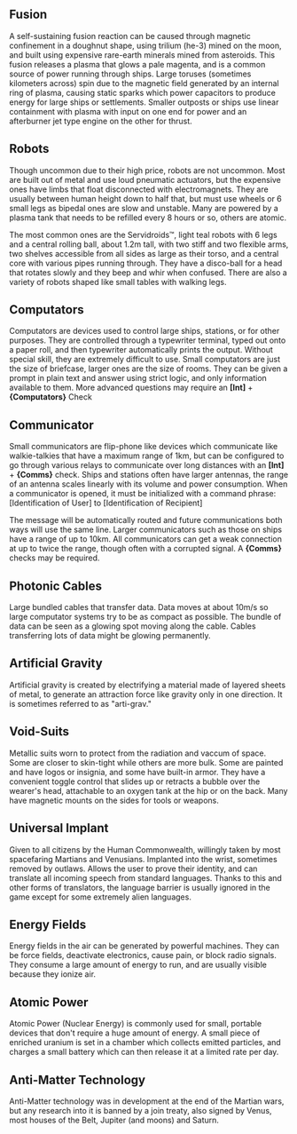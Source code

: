 ## Fusion
A self-sustaining fusion reaction can be caused through magnetic confinement in a doughnut shape, using trilium (he-3) mined on the moon, and built using expensive rare-earth minerals mined from asteroids. This fusion releases a plasma that glows a pale magenta, and is a common source of power running through ships. Large toruses (sometimes kilometers across) spin due to the magnetic field generated by an internal ring of plasma, causing static sparks which power capacitors to produce energy for large ships or settlements. Smaller outposts or ships use linear containment with plasma with input on one end for power and an afterburner jet type engine on the other for thrust.
## Robots
Though uncommon due to their high price, robots are not uncommon. Most are built out of metal and use loud pneumatic actuators, but the expensive ones have limbs that float disconnected with electromagnets. They are usually between human height down to half that, but must use wheels or 6 small legs as bipedal ones are slow and unstable. Many are powered by a plasma tank that needs to be refilled every 8 hours or so, others are atomic.

The most common ones are the Servidroids™, light teal robots with 6 legs and a central rolling ball, about 1.2m tall, with two stiff and two flexible arms, two shelves accessible from all sides as large as their torso, and a central core with various pipes running through. They have a disco-ball for a head that rotates slowly and they beep and whir when confused. There are also a variety of robots shaped like small tables with walking legs.
## Computators
Computators are devices used to control large ships, stations, or for other purposes. They are controlled through a typewriter terminal, typed out onto a paper roll, and then typewriter automatically prints the output. Without special skill, they are extremely difficult to use. Small computators are just the size of briefcase, larger ones are the size of rooms. They can be given a prompt in plain text and answer using strict logic, and only information available to them. More advanced questions may require an **\[Int\]** + **{Computators}** Check
## Communicator
Small communicators are flip-phone like devices which communicate like walkie-talkies that have a maximum range of 1km, but can be configured to go through various relays to communicate over long distances with an **\[Int\]** + **{Comms}** check. Ships and stations often have larger antennas, the range of an antenna scales linearly with its volume and power consumption. When a communicator is opened, it must be initialized with a command phrase:
	\[Identification of User\] to \[Identification of Recipient\]

The message will be automatically routed and future communications both ways will use the same line.
Larger communicators such as those on ships have a range of up to 10km.
All communicators can get a weak connection at up to twice the range, though often with a corrupted signal. A **{Comms}** checks may be required.
## Photonic Cables
Large bundled cables that transfer data. Data moves at about 10m/s so large computator systems try to be as compact as possible. The bundle of data can be seen as a glowing spot moving along the cable. Cables transferring lots of data might be glowing permanently.
## Artificial Gravity
Artificial gravity is created by electrifying a material made of layered sheets of metal, to generate an attraction force like gravity only in one direction. It is sometimes referred to as "arti-grav."
## Void-Suits
Metallic suits worn to protect from the radiation and vaccum of space. Some are closer to skin-tight while others are more bulk. Some are painted and have logos or insignia, and some have built-in armor. They have a convenient toggle control that slides up or retracts a bubble over the wearer's head, attachable to an oxygen tank at the hip or on the back.  Many have magnetic mounts on the sides for tools or weapons.
## Universal Implant
Given to all citizens by the Human Commonwealth, willingly taken by most spacefaring Martians and Venusians. Implanted into the wrist, sometimes removed by outlaws. Allows the user to prove their identity, and can translate all incoming speech from standard languages. Thanks to this and other forms of translators, the language barrier is usually ignored in the game except for some extremely alien languages.
## Energy Fields
Energy fields in the air can be generated by powerful machines. They can be force fields, deactivate electronics, cause pain, or block radio signals. They consume a large amount of energy to run, and are usually visible because they ionize air.
## Atomic Power
Atomic Power (Nuclear Energy) is commonly used for small, portable devices that don't require a huge amount of energy. A small piece of enriched uranium is set in a chamber which collects emitted particles, and charges a small battery which can then release it at a limited rate per day.
## Anti-Matter Technology
Anti-Matter technology was in development at the end of the Martian wars, but any research into it is banned by a join treaty, also signed by Venus, most houses of the Belt, Jupiter (and moons) and Saturn.